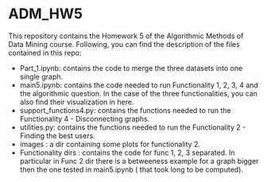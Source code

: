 # ADM_HW5
This repository contains the Homework 5 of the Algorithmic Methods of Data Mining course. Following, you can find the description of the files contained in this repo:
* Part_1.ipynb: contains the code to merge the three datasets into one single graph. 
* main5.ipynb: contains the code needed to run Functionality 1, 2, 3, 4 and the algorithmic question. In the case of the three functionalities, you can also find their visualization in here. 
* support_functions4.py: contains the functions needed to run the Functionality 4 - Disconnecting graphs.
* utilities.py: contains the functions needed to run the Functionality 2 - Finding the best users. 
* images : a dir containing some plots for functionality 2.
* Functionality dirs : contains the code for func 1, 2, 3 separated. In particular in Func 2 dir there is a betweeness example for a graph bigger then the one tested in main5.ipynb ( that took long to be computed).
